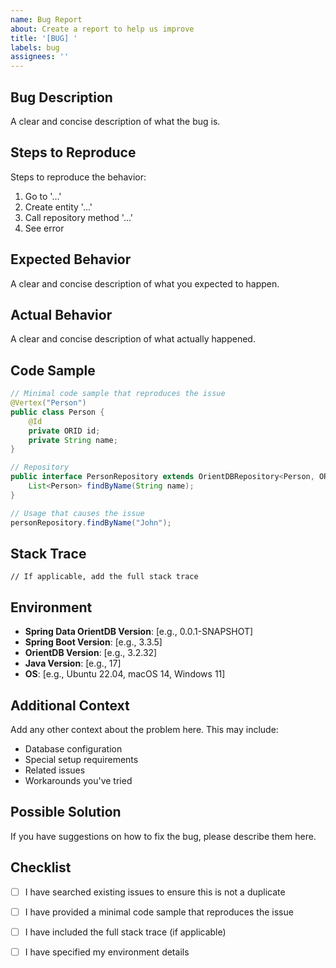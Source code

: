 ```yaml
---
name: Bug Report
about: Create a report to help us improve
title: '[BUG] '
labels: bug
assignees: ''
---
```


## Bug Description
A clear and concise description of what the bug is.

## Steps to Reproduce
Steps to reproduce the behavior:
1. Go to '...'
2. Create entity '...'
3. Call repository method '...'
4. See error

## Expected Behavior
A clear and concise description of what you expected to happen.

## Actual Behavior
A clear and concise description of what actually happened.

## Code Sample
```java
// Minimal code sample that reproduces the issue
@Vertex("Person")
public class Person {
    @Id
    private ORID id;
    private String name;
}

// Repository
public interface PersonRepository extends OrientDBRepository<Person, ORID> {
    List<Person> findByName(String name);
}

// Usage that causes the issue
personRepository.findByName("John");
```

## Stack Trace
```
// If applicable, add the full stack trace
```

## Environment
- **Spring Data OrientDB Version**: [e.g., 0.0.1-SNAPSHOT]
- **Spring Boot Version**: [e.g., 3.3.5]
- **OrientDB Version**: [e.g., 3.2.32]
- **Java Version**: [e.g., 17]
- **OS**: [e.g., Ubuntu 22.04, macOS 14, Windows 11]

## Additional Context
Add any other context about the problem here. This may include:
- Database configuration
- Special setup requirements
- Related issues
- Workarounds you've tried

## Possible Solution
If you have suggestions on how to fix the bug, please describe them here.

## Checklist
- [ ] I have searched existing issues to ensure this is not a duplicate
- [ ] I have provided a minimal code sample that reproduces the issue
- [ ] I have included the full stack trace (if applicable)
- [ ] I have specified my environment details

